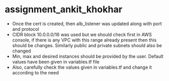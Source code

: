 # assignment_ankit_khokhar

- Once the cert is created, then alb_listener was updated along with port and protocol
- CIDR block 10.0.0.0/16 was used but we should check first in AWS console, if there is any VPC with this range already present then this should be changes. Similarly public and private subnets should also be changed
- Min, max and desired instances should be provided by the user. Default values have been given in variables.tf file
- Also, carefully check the values given in variables.tf and change it according to the need
